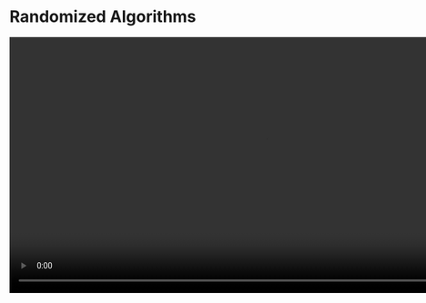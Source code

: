 # Randomized Algorithms

<video src="https://www.youtube.com/watch?v=nFw6x7DoYbs&pp=ygUUcmFuZG9taXplZCBhbGdvcml0aG0%3D" preview-src="random_algo.jpeg" width="900" />

## Definition

> Randomized algorithms are algorithms that use random numbers to make decisions. They are used in situations where the input data is too large or complex to be processed by deterministic algorithms. Randomized algorithms are often used in optimization problems, where the goal is to find the best solution from a set of possible solutions.

{ style="note" }

## Key Aspects

<table>
<tr>
<td>

**Randomized Choices**

</td>
<td>

**Randomized Analysis**

</td>
</tr>
<tr>
<td>

Randomized algorithms make random choices during their execution, which can lead to different outcomes each time they are run. These choices are often used to break ties or make decisions when there are multiple options available. 

</td>
<td>

Randomized analysis is a technique used to analyze the performance of randomized algorithms. It involves running the algorithm multiple times with different random inputs and averaging the results to determine the expected performance. This allows us to estimate the running time and space complexity of the algorithm. 

</td>
</tr>
</table>


### Applications &amp; Approaches

<table style="both">
<tr>
<td></td>
<td>

**Monte Carlo Algorithms**

</td>
<td>

**Las Vegas Algorithms**

</td>
</tr>
<tr>
<td>Correctness</td>
<td>

Monte Carlo algorithms are randomized algorithms that have a probabilistic guarantee of correctness. They may produce incorrect results with a small probability, but they are generally fast and efficient.    

</td>
<td>

Las Vegas algorithms are randomized algorithms that always produce the correct result, but their running time may vary. They are often used in situations where correctness is more important than speed.

</td>
</tr>
<tr>
<td>Runtime</td>
<td>

Monte Carlo algorithms have a fixed running time and may produce incorrect results with a small probability. They are often used in situations where speed is more important than correctness.

</td>
<td>

Las Vegas algorithms have a variable running time and always produce the correct result. They are often used in situations where correctness is more important than speed.

</td>
</tr>
<tr>
<td>Efficiency</td>
<td>

Monte Carlo algorithms are generally fast and efficient, but they may produce incorrect results with a small probability. They are often used in situations where speed is more important than correctness.

</td>
<td>

Las Vegas algorithms are generally slower than Monte Carlo algorithms, but they always produce the correct result. They are often used in situations where correctness is more important than speed.

</td>
</tr>
<tr>
<td>Error Analysis</td>
<td>

Monte Carlo algorithms require error analysis to determine the probability of producing incorrect results. This analysis involves running the algorithm multiple times with different random inputs and calculating the probability of error.

</td>
<td>

Las Vegas algorithms do not require error analysis, as they always produce the correct result. However, their running time may vary, so it is important to consider the worst-case scenario when analyzing their performance.

</td>
</tr>
<tr>
<td>Trade-offs</td>
<td>

Monte Carlo algorithms trade correctness for speed, as they may produce incorrect results with a small probability. They are often used in situations where speed is more important than correctness.

</td>
<td>

Las Vegas algorithms trade speed for correctness, as they always produce the correct result but may take longer to do so. They are often used in situations where correctness is more important than speed.

</td>
</tr>
<tr>
<td>Applications</td>
<td>

Monte Carlo algorithms are used in a wide range of applications, including optimization problems, simulation, and statistical analysis. They are particularly useful in situations where speed is more important than correctness.

</td>
<td>

Las Vegas algorithms are used in situations where correctness is more important than speed, such as cryptography, data security, and scientific computing. They are particularly useful in situations where the algorithm must produce the correct result every time.

</td>
</tr>
<tr>
<td>Examples</td>
<td>

Monte Carlo algorithms are used in the field of computational biology to analyze DNA sequences and predict protein structures. They are particularly useful in situations where the algorithm must produce the correct result every time.

</td>
<td>

Las Vegas algorithms are used in the field of cryptography to generate secure encryption keys and protect sensitive data. They are particularly useful in situations where correctness is more important than speed.

</td>
</tr>
</table>

## Advantages &amp; Disadvantages

<table>
<tr>
<td>✅</td>
<td>❌</td>
</tr>
<tr>
<td>can be used to solve complex problems that are difficult to solve with deterministic algorithms</td>
<td>may produce incorrect results with a small probability</td>
</tr>
<tr>
<td>can be more efficient than deterministic algorithms in some cases</td>
<td>may require additional error analysis to determine the probability of producing incorrect results</td>
</tr>
<tr>
<td>can be used in a wide range of applications, including optimization, simulation, and statistical analysis</td>
<td>may be more difficult to implement and analyze than deterministic algorithms</td>
</tr>
<tr>
<td>can provide probabilistic guarantees of correctness in some cases</td>
<td>may be less predictable and reliable than deterministic algorithms</td>
</tr>
<tr>
<td>can be used to generate random numbers and simulate random processes</td>
<td>may require additional computational resources to run multiple times with different random inputs</td>
</tr>
</table>

## Examples

<table style="header-column">
<tr>
<td>

**QuickSort**   

</td>
<td>

QuickSort is a classic example of a randomized algorithm that uses random numbers to sort an array of elements. It works by selecting a random pivot element and partitioning the array into two subarrays based on the pivot. The algorithm then recursively sorts the subarrays until the entire array is sorted.

</td>
</tr>
<tr>
<td>

**Randomized Primality Testing**

</td>
<td>

Randomized primality testing is a technique used to determine whether a given number is prime. It involves running a probabilistic algorithm that uses random numbers to test the primality of the number. The algorithm may produce incorrect results with a small probability, but it is generally fast and efficient.

</td>
</tr>
<tr>
<td>

**Monte Carlo Integration**

</td>
<td>

Monte Carlo integration is a technique used to estimate the value of a definite integral by generating random samples from the function. The algorithm uses random numbers to select points in the function's domain and computes the average value of the function over these points. This allows us to estimate the integral with a high degree of accuracy.

</td>
</tr>
<tr>
<td>

**Las Vegas Sorting**

</td>
<td>

Las Vegas sorting is a technique used to sort an array of elements in random order. The algorithm always produces the correct result, but its running time may vary. It is often used in situations where correctness is more important than speed.

</td>   
</tr>
</table>

<tabs>
<tab title="Monte Carlo Algorithm">

<table>
<tr>
<td>

```c++
#include <iostream>
#include <cstdlib>
#include <ctime>


// Function to generate random numbers
double generateRandomNumber() {
    return (double)rand() / RAND_MAX;
}

// Function to estimate the value of pi using Monte Carlo simulation
double estimatePi(int numPoints) {
    int numPointsInsideCircle = 0;

    for (int i = 0; i < numPoints; i++) {
        double x = generateRandomNumber();
        double y = generateRandomNumber();

        if (x * x + y * y <= 1) {
            numPointsInsideCircle++;
        }
    }

    return 4.0 * numPointsInsideCircle / numPoints;
}

int main() {
    srand(time(0)); // Seed the random number generator

    int numPoints = 1000000;
    double estimatedPi = estimatePi(numPoints);

    std::cout << "Estimated value of pi: " << estimatedPi << std::endl;

    return 0;
}
```

</td>
</tr>
<tr>
<td>

`generateRandomNumber`
: generates a random number between 0 and 1 using the `rand` function.

`estimatePi`
: estimates the value of pi using a Monte Carlo simulation. It generates random points in the unit square and counts the number of points inside the unit circle to estimate the value of pi.

`main`
: seeds the random number generator with the current time, calls the `estimatePi` function with a specified number of points, and prints the estimated value of pi.

</td>
</tr>
</table>

</tab>
<tab title="Las Vegas Sorting">

<table>
<tr>
<td>

```c++
#include <iostream>
#include <vector>
#include <algorithm>
#include <cstdlib>
#include <ctime>

// Function to generate random numbers
int generateRandomNumber() {
    return rand();
}

// Function to perform Las Vegas sorting
void lasVegasSort(std::vector<int>& arr) {
    bool sorted = false;

    while (!sorted) {
        sorted = true;

        for (int i = 0; i < arr.size() - 1; i++) {
            if (arr[i] > arr[i + 1]) {
                std::swap(arr[i], arr[i + 1]);
                sorted = false;
            }
        }
    }
}

int main() {
    srand(time(0)); // Seed the random number generator

    std::vector<int> arr = {5, 2, 8, 1, 3, 7, 4, 6};

    lasVegasSort(arr);

    std::cout << "Sorted array: ";
    for (int num : arr) {
        std::cout << num << " ";
    }
    std::cout << std::endl;

    return 0;
}
```

</td>
</tr>
<tr>
<td>

`generateRandomNumber` 
: generates a random integer using the `rand` function.

`lasVegasSort`
: performs Las Vegas sorting on a vector of integers. It repeatedly iterates through the array and swaps adjacent elements if they are out of order until the array is sorted.

`main`
: seeds the random number generator with the current time, initializes a vector with random integers, calls the `lasVegasSort` function to sort the array, and prints the sorted array.

</td>
</tr>
</table>

</tab>
</tabs>
